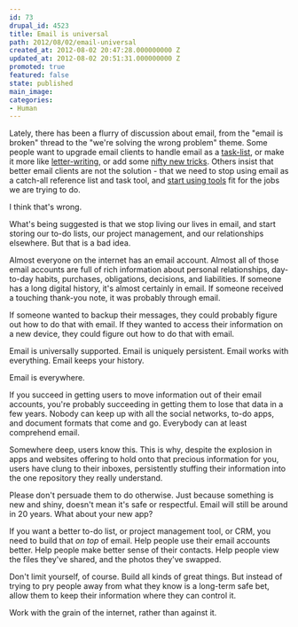 ```yaml
---
id: 73
drupal_id: 4523
title: Email is universal
path: 2012/08/02/email-universal
created_at: 2012-08-02 20:47:28.000000000 Z
updated_at: 2012-08-02 20:51:31.000000000 Z
promoted: true
featured: false
state: published
main_image: 
categories:
- Human
---
```

Lately, there has been a flurry of discussion about email, from the "email is broken" thread to the "we're solving the wrong problem" theme. Some people want to upgrade email clients to handle email as a [task-list](http://mail-pilot.com/), or make it more like [letter-writing](http://minimalmac.com/post/27915486406/on-email), or add some [nifty new tricks](http://www.vanschneider.com/work/mail/). Others insist that better email clients are not the solution - that we need to stop using email as a catch-all reference list and task tool, and [start using tools](http://chrisbowler.com/journal/is-email-broken) fit for the jobs we are trying to do.

I think that's wrong. 

What's being suggested is that we stop living our lives in email, and start storing our to-do lists, our project management, and our relationships elsewhere. But that is a bad idea.

Almost everyone on the internet has an email account. Almost all of those email accounts are full of rich information about personal relationships, day-to-day habits, purchases, obligations, decisions, and liabilities. If someone has a long digital history, it's almost certainly in email. If someone received a touching thank-you note, it was probably through email. 

If someone wanted to backup their messages, they could probably figure out how to do that with email. If they wanted to access their information on a new device, they could figure out how to do that with email.

Email is universally supported. Email is uniquely persistent. Email works with everything. Email keeps your history. 

Email is everywhere.

If you succeed in getting users to move information out of their email accounts, you're probably succeeding in getting them to lose that data in a few years. Nobody can keep up with all the social networks, to-do apps, and document formats that come and go. Everybody can at least comprehend email.

Somewhere deep, users know this. This is why, despite the explosion in apps and websites offering to hold onto that precious information for you, users have clung to their inboxes, persistently stuffing their information into the one repository they really understand.

Please don't persuade them to do otherwise. Just because something is new and shiny, doesn't mean it's safe or respectful. Email will still be around in 20 years. What about your new app?

If you want a better to-do list, or project management tool, or CRM, you need to build that *on top* of email. Help people use their email accounts better. Help people make better sense of their contacts. Help people view the files they've shared, and the photos they've swapped.

Don't limit yourself, of course. Build all kinds of great things. But instead of trying to pry people away from what they know is a long-term safe bet, allow them to keep their information where they can control it.  
 
Work with the grain of the internet, rather than against it.
